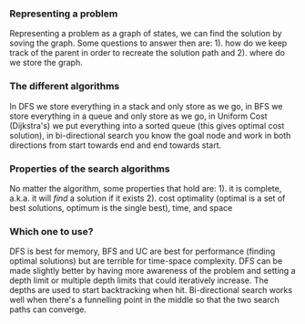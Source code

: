 ### Representing a problem
Representing a problem as a graph of states, we can find the solution by soving the graph. Some questions to answer then are: 1). how do we keep track of the parent in order to recreate the solution path and 2). where do we store the graph.  

### The different algorithms
In DFS we store everything in a stack and only store as we go, in BFS we store everything in a queue and only store as we go, in Uniform Cost (Dijkstra's) we put everything into a sorted queue (this gives optimal cost solution), in bi-directional search you know the goal node and work in both directions from start towards end and end towards start.  

### Properties of the search algorithms
No matter the algorithm, some properties that hold are: 1). it is complete, a.k.a. it will *find* a solution if it exists 2). cost optimality (optimal is a set of best solutions, optimum is the single best), time, and space  

### Which one to use?
DFS is best for memory, BFS and UC are best for performance (finding optimal solutions) but are terrible for time-space complexity. DFS can be made slightly better by having more awareness of the problem and setting a depth limit or multiple depth limits that could iteratively increase. The depths are used to start backtracking when hit. Bi-directional search works well when there's a funnelling point in the middle so that the two search paths can converge. 